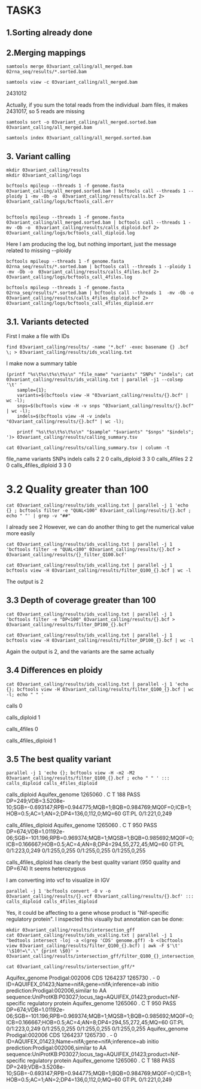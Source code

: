 # TASK3

## 1.Sorting already done

## 2.Merging mappings

```
samtools merge 03variant_calling/all_merged.bam 02rna_seq/results/*.sorted.bam

samtools view -c 03variant_calling/all_merged.bam
```

2431012

Actually, if you sum the total reads from the individual .bam files, it makes 2431017, so 5 reads are missing

```
samtools sort -o 03variant_calling/all_merged.sorted.bam 03variant_calling/all_merged.bam

samtools index 03variant_calling/all_merged.sorted.bam
```

## 3. Variant calling
```
mkdir 03variant_calling/results
mkdir 03variant_calling/logs

bcftools mpileup --threads 1 -f genome.fasta 03variant_calling/all_merged.sorted.bam | bcftools call --threads 1 --ploidy 1 -mv -Ob -o  03variant_calling/results/calls.bcf 2> 03variant_calling/logs/bcftools_call.err


bcftools mpileup --threads 1 -f genome.fasta 03variant_calling/all_merged.sorted.bam | bcftools call --threads 1 -mv -Ob -o  03variant_calling/results/calls_diploid.bcf 2> 03variant_calling/logs/bcftools_call_diploid.log
```
Here I am producing the log, but nothing important, just the message related to missing --ploidy

```
bcftools mpileup --threads 1 -f genome.fasta 02rna_seq/results/*.sorted.bam | bcftools call --threads 1 --ploidy 1 -mv -Ob -o  03variant_calling/results/calls_4files.bcf 2> 03variant_calling/logs/bcftools_call_4files.log

bcftools mpileup --threads 1 -f genome.fasta 02rna_seq/results/*.sorted.bam | bcftools call --threads 1  -mv -Ob -o  03variant_calling/results/calls_4files_diploid.bcf 2> 03variant_calling/logs/bcftools_call_4files_diploid.err
```

## 3.1. Variants detected

First I make a file with IDs

```
find 03variant_calling/results/ -name '*.bcf' -exec basename {} .bcf \; > 03variant_calling/results/ids_vcalling.txt
```

I make now a summary table
```
(printf "%s\t%s\t%s\t%s\n" "file_name" "variants" "SNPs" "indels"; cat 03variant_calling/results/ids_vcalling.txt | parallel -j1 --colsep '\t' '
    sample={1};
    variants=$(bcftools view -H "03variant_calling/results/{}.bcf" | wc -l);
    snps=$(bcftools view -H -v snps "03variant_calling/results/{}.bcf" | wc -l);
    indels=$(bcftools view -H -v indels "03variant_calling/results/{}.bcf" | wc -l);
```

```
    printf "%s\t%s\t%s\t%s\n" "$sample" "$variants" "$snps" "$indels";
')> 03variant_calling/results/calling_summary.tsv
```
```
cat 03variant_calling/results/calling_summary.tsv | column -t
```

file_name             variants  SNPs  indels
calls                 2         2     0
calls_diploid         3         3     0
calls_4files          2         2     0
calls_4files_diploid  3         3     0


# 3.2 Quality greater than 100
```
cat 03variant_calling/results/ids_vcalling.txt | parallel -j 1 'echo {} ; bcftools filter -e "QUAL<100" 03variant_calling/results/{}.bcf ; echo " "' | grep -v "##"
```

I already see 2
However, we can do another thing to get the numerical value more easily

```
cat 03variant_calling/results/ids_vcalling.txt | parallel -j 1 'bcftools filter -e "QUAL<100" 03variant_calling/results/{}.bcf > 03variant_calling/results/{}_filter_Q100.bcf'

cat 03variant_calling/results/ids_vcalling.txt | parallel -j 1 bcftools view -H 03variant_calling/results/filter_Q100_{}.bcf | wc -l
```

The output is 2

## 3.3 Depth of coverage greater than 100
```
cat 03variant_calling/results/ids_vcalling.txt | parallel -j 1 'bcftools filter -e "DP<100" 03variant_calling/results/{}.bcf > 03variant_calling/results/filter_DP100_{}.bcf'
 
cat 03variant_calling/results/ids_vcalling.txt | parallel -j 1 bcftools view -H 03variant_calling/results/filter_DP100_{}.bcf | wc -l
```

Again the output is 2, and the variants are the same actually


## 3.4 Differences en ploidy

```
cat 03variant_calling/results/ids_vcalling.txt | parallel -j 1 'echo {}; bcftools view -H 03variant_calling/results/filter_Q100_{}.bcf | wc -l; echo " " '
```

calls
0
 
calls_diploid
1
 
calls_4files
0
 
calls_4files_diploid
1
 

## 3.5 The best quality variant

```
parallel -j 1 'echo {}; bcftools view -H -m2 -M2 03variant_calling/results/filter_Q100_{}.bcf ; echo " " ' ::: calls_diploid calls_4files_diploid
```

calls_diploid
Aquifex_genome	1265060	.	C	T	188	PASS	DP=249;VDB=3.5208e-10;SGB=-0.693147;RPB=0.944775;MQB=1;BQB=0.984769;MQ0F=0;ICB=1;HOB=0.5;AC=1;AN=2;DP4=136,0,112,0;MQ=60	GT:PL	0/1:221,0,249
 
calls_4files_diploid
Aquifex_genome	1265060	.	C	T	950	PASS	DP=674;VDB=1.01192e-06;SGB=-101.196;RPB=0.969374;MQB=1;MQSB=1;BQB=0.985692;MQ0F=0;ICB=0.166667;HOB=0.5;AC=4;AN=8;DP4=294,55,272,45;MQ=60	GT:PL	0/1:223,0,249	0/1:255,0,255	0/1:255,0,255	0/1:255,0,255

calls_4files_diploid has clearly the best quality variant (950 quality and DP=674)
It seems heterozygous 

I am converting into vcf to visualize in IGV

```
parallel -j 1 'bcftools convert -O v -o 03variant_calling/results/{}.vcf 03variant_calling/results/{}.bcf' ::: calls_diploid calls_4files_diploid
```

Yes, it could be affecting to a gene whose product is "Nif-specific regulatory protein". I inspected this visually but annotation can be done:
```
mkdir 03variant_calling/results/intersection_gff
cat 03variant_calling/results/ids_vcalling.txt | parallel -j 1 "bedtools intersect -loj -a <(grep 'CDS' genome.gff) -b <(bcftools view 03variant_calling/results/filter_Q100_{}.bcf) | awk -F $'\t' '\$10!=\".\" {print \$0}' > 03variant_calling/results/intersection_gff/filter_Q100_{}_intersection_with_bcf.gff"

cat 03variant_calling/results/intersection_gff/*
```
Aquifex_genome	Prodigal:002006	CDS	1264237	1265730	.	-	0	ID=AQUIFEX_01423;Name=nifA;gene=nifA;inference=ab initio prediction:Prodigal:002006,similar to AA sequence:UniProtKB:P03027;locus_tag=AQUIFEX_01423;product=Nif-specific regulatory protein	Aquifex_genome	1265060	.	C	T	950	PASS	DP=674;VDB=1.01192e-06;SGB=-101.196;RPB=0.969374;MQB=1;MQSB=1;BQB=0.985692;MQ0F=0;ICB=0.166667;HOB=0.5;AC=4;AN=8;DP4=294,55,272,45;MQ=60	GT:PL	0/1:223,0,249	0/1:255,0,255	0/1:255,0,255	0/1:255,0,255
Aquifex_genome	Prodigal:002006	CDS	1264237	1265730	.	-	0	ID=AQUIFEX_01423;Name=nifA;gene=nifA;inference=ab initio prediction:Prodigal:002006,similar to AA sequence:UniProtKB:P03027;locus_tag=AQUIFEX_01423;product=Nif-specific regulatory protein	Aquifex_genome	1265060	.	C	T	188	PASS	DP=249;VDB=3.5208e-10;SGB=-0.693147;RPB=0.944775;MQB=1;BQB=0.984769;MQ0F=0;ICB=1;HOB=0.5;AC=1;AN=2;DP4=136,0,112,0;MQ=60	GT:PL	0/1:221,0,249




